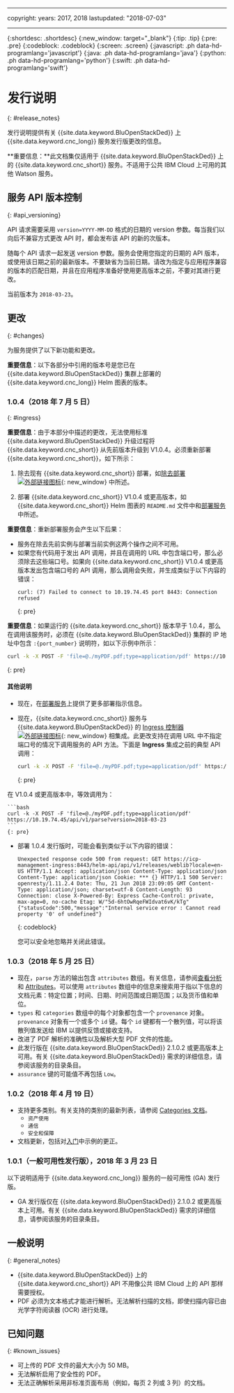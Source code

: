 
---

copyright:
  years: 2017, 2018
lastupdated: "2018-07-03"

---

{:shortdesc: .shortdesc}
{:new_window: target="_blank"}
{:tip: .tip}
{:pre: .pre}
{:codeblock: .codeblock}
{:screen: .screen}
{:javascript: .ph data-hd-programlang='javascript'}
{:java: .ph data-hd-programlang='java'}
{:python: .ph data-hd-programlang='python'}
{:swift: .ph data-hd-programlang='swift'}

# 发行说明
{: #release_notes}

发行说明提供有关 {{site.data.keyword.BluOpenStackDed}} 上 {{site.data.keyword.cnc_long}} 服务发行版更改的信息。

**重要信息：**此文档集仅适用于 {{site.data.keyword.BluOpenStackDed}} 上的 {{site.data.keyword.cnc_short}} 服务。不适用于公共 IBM Cloud 上可用的其他 Watson 服务。

## 服务 API 版本控制
{: #api_versioning}

API 请求需要采用 `version=YYYY-MM-DD` 格式的日期的 version 参数。每当我们以向后不兼容方式更改 API 时，都会发布该 API 的新的次版本。

随每个 API 请求一起发送 version 参数。服务会使用您指定的日期的 API 版本，或使用该日期之前的最新版本。不要缺省为当前日期。请改为指定与应用程序兼容的版本的匹配日期，并且在应用程序准备好使用更高版本之前，不要对其进行更改。

当前版本为 `2018-03-23`。

## 更改
{: #changes}

为服务提供了以下新功能和更改。

**重要信息**：以下各部分中引用的版本号是您已在 {{site.data.keyword.BluOpenStackDed}} 集群上部署的 {{site.data.keyword.cnc_long}} Helm 图表的版本。

### 1.0.4（2018 年 7 月 5 日）
{: #ingress}

**重要信息**：由于本部分中描述的更改，无法使用标准 {{site.data.keyword.BluOpenStackDed}} 升级过程将 {{site.data.keyword.cnc_short}} 从先前版本升级到 V1.0.4。必须重新部署 {{site.data.keyword.cnc_short}}，如下所示：

1.  除去现有 {{site.data.keyword.cnc_short}} 部署，如[除去部署 ![外部链接图标](../../icons/launch-glyph.svg "外部链接图标")](https://www.ibm.com/support/knowledgecenter/SSBS6K_2.1.0.3/manage_applications/remove_app.html){: new_window} 中所述。

1.  部署 {{site.data.keyword.cnc_short}} V1.0.4 或更高版本，如 {{site.data.keyword.cnc_short}} Helm 图表的 `README.md` 文件中和[部署服务](/docs/services/compare-and-comply/deploy.html)中所述。

**重要信息**：重新部署服务会产生以下后果：

- 服务在除去先前实例与部署当前实例这两个操作之间不可用。
- 如果您有代码用于发出 API 调用，并且在调用的 URL 中包含端口号，那么必须除去这些端口号。如果向 {{site.data.keyword.cnc_short}} V1.0.4 或更高版本发出包含端口号的 API 调用，那么调用会失败，并生成类似于以下内容的错误：
  ```
  curl: (7) Failed to connect to 10.19.74.45 port 8443: Connection refused
  ```
  {: pre}

**重要信息**：如果运行的 {{site.data.keyword.cnc_short}} 版本早于 1.0.4，那么在调用该服务时，必须在 {{site.data.keyword.BluOpenStackDed}} 集群的 IP 地址中包含 `:{port_number}` 说明符，如以下示例中所示：
```bash
curl -k -X POST -F 'file=@./myPDF.pdf;type=application/pdf' https://10.19.74.45:8443/api/v1/parse?version=2018-03-23
```
{: pre}

#### 其他说明

-   现在，在[部署服务](/docs/services/compare-and-comply/deploy.html)上提供了更多部署指示信息。
-   现在，{{site.data.keyword.cnc_short}} 服务与 {{site.data.keyword.BluOpenStackDed}} 的 [Ingress 控制器 ![外部链接图标](../../icons/launch-glyph.svg "外部链接图标")](https://www.ibm.com/support/knowledgecenter/SSBS6K_2.1.0.3/getting_started/components.html){: new_window} 相集成。此更改支持在调用 URL 中不指定端口号的情况下调用服务的 API 方法。下面是 **Ingress** 集成之前的典型 API 调用：

    ```bash
    curl -k -X POST -F 'file=@./myPDF.pdf;type=application/pdf' https://10.19.74.45:8443/api/v1/parse?version=2018-03-23
    ```
    {: pre}

  在 V1.0.4 或更高版本中，等效调用为：

    ```bash
    curl -k -X POST -F 'file=@./myPDF.pdf;type=application/pdf' https://10.19.74.45/api/v1/parse?version=2018-03-23
    ```
    {: pre}

- 部署 1.0.4 发行版时，可能会看到类似于以下内容的错误：

    ```
    Unexpected response code 500 from request: GET https://icp-management-ingress:8443/helm-api/api/v1/releases/weblib?locale=en-US HTTP/1.1 Accept: application/json Content-Type: application/json Content-Type: application/json Cookie: *** {} HTTP/1.1 500 Server: openresty/1.11.2.4 Date: Thu, 21 Jun 2018 23:09:05 GMT Content-Type: application/json; charset=utf-8 Content-Length: 93 Connection: close X-Powered-By: Express Cache-Control: private, max-age=0, no-cache Etag: W/"5d-6htOwRqeFWIdvat6vK/kTg" {"statusCode":500,"message":"Internal service error : Cannot read property '0' of undefined"}
    ```
    {: codeblock}

    您可以安全地忽略并关闭此错误。

### 1.0.3（2018 年 5 月 25 日）

- 现在，`parse` 方法的输出包含 `attributes` 数组。有关信息，请参阅[查看分析](/docs/services/compare-and-comply/getting-started.html#review_analysis)和 [Attributes](/docs/services/compare-and-comply/parsing.html#attributes)。可以使用 `attributes` 数组中的信息来搜索用于指以下信息的文档元素：特定位置；时间、日期、时间范围或日期范围；以及货币值和单位。
- `types` 和 `categories` 数组中的每个对象都包含一个 `provenance` 对象。`provenance` 对象有一个或多个 `id` 键。每个 `id` 键都有一个散列值，可以将该散列值发送给 IBM 以提供反馈或接收支持。
- 改进了 PDF 解析的准确性以及解析大型 PDF 文件的性能。
- 此发行版在 {{site.data.keyword.BluOpenStackDed}} 2.1.0.2 或更高版本上可用。有关 {{site.data.keyword.BluOpenStackDed}} 需求的详细信息，请参阅该服务的目录条目。
- `assurance` 键的可能值不再包括 `Low`。

### 1.0.2（2018 年 4 月 19 日）

- 支持更多类别。有关支持的类别的最新列表，请参阅 [Categories 文档](/docs/services/compare-and-comply/parsing.html#contract_categories)。
    - `资产使用`
    - `通信`
    - `安全和保障`
-  文档更新，包括对[入门](/docs/services/compare-and-comply/getting-started.html)中示例的更正。

### 1.0.1（一般可用性发行版），2018 年 3 月 23 日

以下说明适用于 {{site.data.keyword.cnc_long}} 服务的一般可用性 (GA) 发行版。

- GA 发行版仅在 {{site.data.keyword.BluOpenStackDed}} 2.1.0.2 或更高版本上可用。有关 {{site.data.keyword.BluOpenStackDed}} 需求的详细信息，请参阅该服务的目录条目。

## 一般说明
{: #general_notes}

- {{site.data.keyword.BluOpenStackDed}} 上的 {{site.data.keyword.cnc_short}} API 不用像公共 IBM Cloud 上的 API 那样需要授权。
 - PDF 必须为文本格式才能进行解析。无法解析扫描的文档，即使扫描内容已由光学字符阅读器 (OCR) 进行处理。

## 已知问题
{: #known_issues}

- 可上传的 PDF 文件的最大大小为 50 MB。
- 无法解析启用了安全性的 PDF。
- 无法正确解析采用非标准页面布局（例如，每页 2 列或 3 列）的文档。
